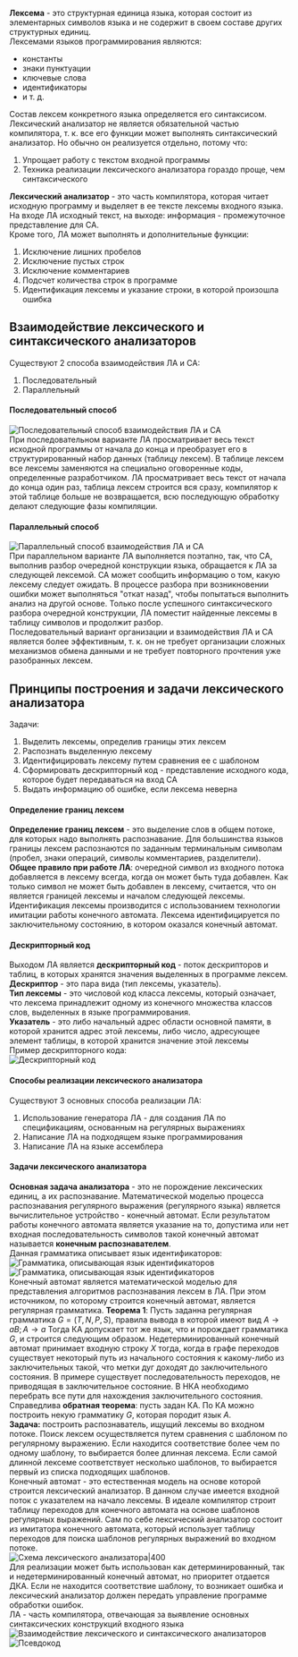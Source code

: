 **Лексема** - это структурная единица языка, которая состоит из элементарных символов языка и не содержит в своем составе других структурных единиц.  
Лексемами языков программирования являются:
- константы
- знаки пунктуации
- ключевые слова
- идентификаторы
- и т. д.
  
Состав лексем конкретного языка определяется его синтаксисом.  
Лексический анализатор не является обязательной частью компилятора, т. к. все его функции может выполнять синтаксический анализатор. Но обычно он реализуется отдельно, потому что:
1. Упрощает работу с текстом входной программы
2. Техника реализации лексического анализатора гораздо проще, чем синтаксического
  
**Лексический анализатор** - это часть компилятора, которая читает исходную программу и выделяет в ее тексте лексемы входного языка. На входе ЛА исходный текст, на выходе: информация - промежуточное представление для СА.  
Кроме того, ЛА может выполнять и дополнительные функции:
1. Исключение лишних пробелов
2. Исключение пустых строк
3. Исключение комментариев
4. Подсчет количества строк в программе
5. Идентификация лексемы и указание строки, в которой произошла ошибка
  
## Взаимодействие лексического и синтаксического анализаторов
Существуют 2 способа взаимодействия ЛА и СА:
1. Последовательный
2. Параллельный
#### Последовательный способ
![Последовательный способ взаимодействия ЛА и СА](../Pictures/05_01.%20Последовательный%20способ%20взаимодействия%20ЛА%20и%20СА.png)  
При последовательном варианте ЛА просматривает весь текст исходной программы от начала до конца и преобразует его в структурированный набор данных (таблицу лексем). В таблице лексем все лексемы заменяются на специально оговоренные коды, определенные разработчиком. ЛА просматривает весь текст от начала до конца один раз, таблица лексем строится вся сразу, компилятор к этой таблице больше не возвращается, всю последующую обработку делают следующие фазы компиляции.
#### Параллельный способ
![Параллельный способ взаимодействия ЛА и СА](../Pictures/05_02.%20Параллельный%20способ%20взаимодействия%20ЛА%20и%20СА.png)  
При параллельном варианте ЛА выполняется поэтапно, так, что СА, выполнив разбор очередной конструкции языка, обращается к ЛА за следующей лексемой. СА может сообщить информацию о том, какую лексему следует ожидать. В процессе разбора при возникновении ошибки может выполняться "откат назад", чтобы попытаться выполнить анализ на другой основе. Только после успешного синтаксического разбора очередной конструкции, ЛА поместит найденные лексемы в таблицу символов и продолжит разбор.  
Последовательный вариант организации и взаимодействия ЛА и СА является более эффективным, т. к. он не требует организации сложных механизмов обмена данными и не требует повторного прочтения уже разобранных лексем.
## Принципы построения и задачи лексического анализатора
Задачи:
1. Выделить лексемы, определив границы этих лексем
2. Распознать выделенную лексему
3. Идентифицировать лексему путем сравнения ее с шаблоном
4. Сформировать дескрипторный код - представление исходного кода, которое будет передаваться на вход СА
5. Выдать информацию об ошибке, если лексема неверна
#### Определение границ лексем
**Определение границ лексем** - это выделение слов в общем потоке, для которых надо выполнять распознавание. Для большинства языков границы лексем распознаются по заданным терминальным символам (пробел, знаки операций, символы комментариев, разделители).  
**Общее правило при работе ЛА**: очередной символ из входного потока добавляется в лексему всегда, когда он может быть туда добавлен. Как только символ не может быть добавлен в лексему, считается, что он является границей лексемы и началом следующей лексемы.
Идентификация лексемы производится с использованием технологии имитации работы конечного автомата. Лексема идентифицируется по заключительному состоянию, в котором оказался конечный автомат.  
#### Дескрипторный код
Выходом ЛА является **дескрипторный код** - поток дескрипторов и таблиц, в которых хранятся значения выделенных в программе лексем.  
**Дескриптор** - это пара вида (тип лексемы, указатель).  
**Тип лексемы** - это числовой код класса лексемы, который означает, что лексема принадлежит одному из конечного множества классов слов, выделенных в языке программирования.  
**Указатель** - это либо начальный адрес области основной памяти, в которой хранится адрес этой лексемы, либо число, адресующее элемент таблицы, в которой хранится значение этой лексемы  
Пример дескрипторного кода:  
![Дескрипторный код](../Pictures/05_03.%20Дескрипторный%20код.png)
#### Способы реализации лексического анализатора
Существуют 3 основных способа реализации ЛА:
1. Использование генератора ЛА - для создания ЛА по спецификациям, основанным на регулярных выражениях
2. Написание ЛА на подходящем языке программирования
3. Написание ЛА на языке ассемблера
#### Задачи лексического анализатора
**Основная задача анализатора** - это не порождение лексических единиц, а их распознавание. Математической моделью процесса распознавания регулярного выражения (регулярного языка) является вычислительное устройство - конечный автомат. Если результатом работы конечного автомата является указание на то, допустима или нет входная последовательность символов такой конечный автомат называется **конечным распознавателем**.  
Данная грамматика описывает язык идентификаторов:  
![Грамматика, описывающая язык идентификаторов](../Pictures/05_04.%20Грамматика,%20описывающая%20язык%20идентификаторов.png)  
![Грамматика, описывающая язык идентификаторов](../Pictures/05_05.%20Грамматика,%20описывающая%20язык%20идентификаторов.png)  
Конечный автомат является математической моделью для представления алгоритмов распознавания лексем в ЛА. При этом источником, по которому строится конечный автомат, является регулярная грамматика.
**Теорема 1**: Пусть заданна регулярная грамматика $G = (T, N, P, S)$, правила вывода в которой имеют вид $A→aB; A→a$ Тогда КА допускает тот же язык, что и порождает грамматика $G$, и строится следующим образом. Недетерминированный конечный автомат принимает входную строку $X$ тогда, когда в графе переходов существует некоторый путь из начального состояния к какому-либо из заключительных такой, что метки дуг доходят до заключительного состояния. В примере существует последовательность переходов, не приводящая в заключительное состояние. В НКА необходимо перебрать все пути для нахождения заключительного состояния. Справедлива **обратная теорема**: пусть задан КА. По КА можно построить некую грамматику $G$, которая породит язык $A$.  
**Задача:** построить распознаватель, ищущий лексемы во входном потоке. Поиск лексем осуществляется путем сравнения с шаблоном по регулярному выражению. Если находится соответствие более чем по одному шаблону, то выбирается более длинная лексема. Если самой длинной лексеме соответствует несколько шаблонов, то выбирается первый из списка подходящих шаблонов.  
Конечный автомат - это естественная модель на основе которой строится лексический анализатор. В данном случае имеется входной поток с указателем на начало лексемы. В идеале компилятор строит таблицу переходов для конечного автомата на основе шаблонов регулярных выражений. Сам по себе лексический анализатор состоит из имитатора конечного автомата, который использует таблицу переходов для поиска шаблонов регулярных выражений во входном потоке.  
![Схема лексического анализатора|400](../Pictures/05_06.%20Схема%20лексического%20анализатора.png)  
Для реализации может быть использован как детерминированный, так и недетерминированный конечный автомат, но приоритет отдается ДКА. Если не находится соответствие шаблону, то возникает ошибка и лексический анализатор должен передать управление программе обработки ошибок.  
ЛА - часть компилятора, отвечающая за выявление основных синтаксических конструкций входного языка  
![Взаимодействие лексического и синтаксического анализаторов](../Pictures/05_07.%20Взаимодействие%20лексического%20и%20синтаксического%20анализаторов.png)  
![Псевдокод](../Pictures/05_08.%20Псевдокод.png)  
